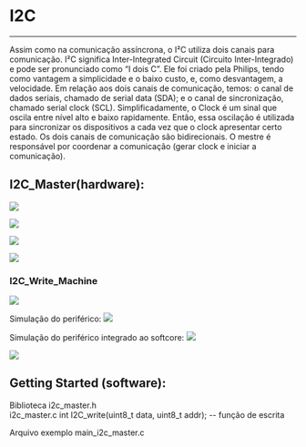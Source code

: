 # I2C
---
 
Assim como na comunicação assíncrona, o I²C utiliza dois canais para comunicação.
I²C significa Inter-Integrated Circuit (Circuito Inter-Integrado) e pode ser pronunciado como “I dois C”. Ele foi criado pela Philips, tendo como vantagem a simplicidade e o baixo custo, e, como desvantagem, a velocidade.
Em relação aos dois canais de comunicação, temos: o canal de dados seriais, chamado de serial data (SDA); e o canal de sincronização, chamado serial clock (SCL). Simplificadamente, o Clock é um sinal que oscila entre nível alto e baixo rapidamente. Então, essa oscilação é utilizada para sincronizar os dispositivos a cada vez que o clock apresentar certo estado. 
Os dois canais de comunicação são bidirecionais. O mestre é responsável por coordenar a comunicação (gerar clock e iniciar a comunicação).
 
 
 
## I2C_Master(hardware):

![](https://github.com/jhonatanlang/riscv-multicycle/blob/master/peripherals/i2c_master/images/i2c_barramento.PNG)


![](https://github.com/jhonatanlang/riscv-multicycle/blob/master/peripherals/i2c_master/images/protocol.png)


![](https://github.com/jhonatanlang/riscv-multicycle/blob/master/peripherals/i2c_master/images/protocol_diagram.png)


![](https://github.com/jhonatanlang/riscv-multicycle/blob/master/peripherals/i2c_master/images/rtl_block.png)

### I2C_Write_Machine


![](https://github.com/jhonatanlang/riscv-multicycle/blob/master/peripherals/i2c_master/images/state_machine.png)

Simulação do periférico:
![](https://github.com/jhonatanlang/riscv-multicycle/blob/master/peripherals/i2c_master/images/periferic_simulation.png)

Simulação do periférico integrado ao softcore:
![](https://github.com/jhonatanlang/riscv-multicycle/blob/master/peripherals/i2c_master/images/simulation.png)

![](https://github.com/jhonatanlang/riscv-multicycle/blob/master/peripherals/i2c_master/images/osciloscope.png)


## Getting Started (software):

Biblioteca
	i2c_master.h		
	i2c_master.c
		int I2C_write(uint8_t data, uint8_t addr); -- função de escrita
	
Arquivo exemplo	
	main_i2c_master.c   